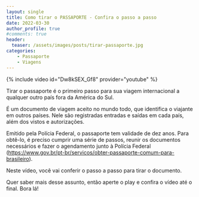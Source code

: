 ```yaml
---
layout: single
title: Como tirar o PASSAPORTE - Confira o passo a passo
date: 2022-03-30
author_profile: true
#comments: true
header:
  teaser: /assets/images/posts/tirar-passaporte.jpg
categories: 
    - Passaporte
    - Viagens
---
```


{% include video id="Dw8kSEX_Gf8" provider="youtube" %}

Tirar o passaporte é o primeiro passo para sua viagem internacional a qualquer outro país fora da América do Sul. 

É um documento de viagem aceito no mundo todo, que identifica o viajante em outros países. Nele são registradas entradas e saídas em cada país, além dos vistos e autorizações. 

Emitido pela Polícia Federal, o passaporte tem validade de dez anos. Para obtê-lo, é preciso cumprir uma série de passos, reunir os documentos necessários e fazer o agendamento junto à Polícia Federal (https://www.gov.br/pt-br/servicos/obter-passaporte-comum-para-brasileiro).

Neste vídeo, você vai conferir o passo a passo para tirar o documento.  

Quer saber mais desse assunto, então aperte o play e confira o vídeo até o final. Bora lá!